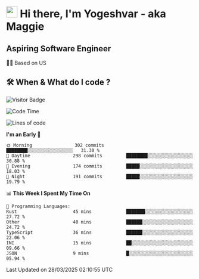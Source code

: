 <h1><img src="https://emojis.slackmojis.com/emojis/images/1531849430/4246/blob-sunglasses.gif?1531849430" width="30"/> Hi there, I'm Yogeshvar - aka Maggie</h1>

## Aspiring Software Engineer
🏂🏻  Based on US 

## 🛠 When & What do I code ?  

![Visitor Badge](https://visitor-badge.feriirawann.repl.co?username=yogeshvar&repo=yogeshvar&label=Visitors&style=plastic&color=%23457BFF&contentType=svg)

<!--START_SECTION:waka-->
![Code Time](http://img.shields.io/badge/Code%20Time-2%2C923%20hrs%2011%20mins-blue)

![Lines of code](https://img.shields.io/badge/From%20Hello%20World%20I%27ve%20Written-3.9%20million%20lines%20of%20code-blue)

**I'm an Early 🐤** 

```text
🌞 Morning                302 commits         ████████░░░░░░░░░░░░░░░░░   31.30 % 
🌆 Daytime                298 commits         ████████░░░░░░░░░░░░░░░░░   30.88 % 
🌃 Evening                174 commits         █████░░░░░░░░░░░░░░░░░░░░   18.03 % 
🌙 Night                  191 commits         █████░░░░░░░░░░░░░░░░░░░░   19.79 % 
```


📊 **This Week I Spent My Time On** 

```text
💬 Programming Languages: 
Rust                     45 mins             ███████░░░░░░░░░░░░░░░░░░   27.72 % 
Other                    40 mins             ██████░░░░░░░░░░░░░░░░░░░   24.72 % 
TypeScript               36 mins             ██████░░░░░░░░░░░░░░░░░░░   22.06 % 
INI                      15 mins             ██░░░░░░░░░░░░░░░░░░░░░░░   09.66 % 
JSON                     9 mins              █░░░░░░░░░░░░░░░░░░░░░░░░   05.94 % 
```


 Last Updated on 28/03/2025 02:10:55 UTC
<!--END_SECTION:waka-->
